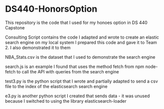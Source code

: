 # DS440-HonorsOption

This repository is the code that I used for my honoes option in DS 440 Capstone

Consulting Script contains the code I adapted and wrote to create an elastic search engine on my local system
I prepared this code and gave it to Team 2. I also demonstrated it to them

NBA_Stats.csv is the dataset that I used to demonstrate the search engine

search.js is an example I found that uses the method fetch from npm node-fetch to call the API with queries from the search engine

test3.py is the python script that I wrote and partially adapted to send a csv file to the index of the elasticsearch search engine

e3.py is another python script I created that sends data - it was unused because I switched to using the library elasticsearch-loader
